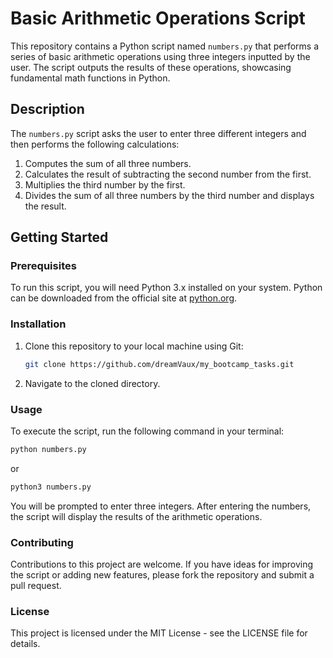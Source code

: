 # Basic Arithmetic Operations Script

This repository contains a Python script named `numbers.py` that performs a series of basic arithmetic operations using three integers inputted by the user. The script outputs the results of these operations, showcasing fundamental math functions in Python.

## Description

The `numbers.py` script asks the user to enter three different integers and then performs the following calculations:
1. Computes the sum of all three numbers.
2. Calculates the result of subtracting the second number from the first.
3. Multiplies the third number by the first.
4. Divides the sum of all three numbers by the third number and displays the result.

## Getting Started

### Prerequisites

To run this script, you will need Python 3.x installed on your system. Python can be downloaded from the official site at [python.org](https://www.python.org/downloads/).

### Installation

1. Clone this repository to your local machine using Git:
   ```bash
   git clone https://github.com/dreamVaux/my_bootcamp_tasks.git

2. Navigate to the cloned directory.

### Usage

To execute the script, run the following command in your terminal:

```bash
python numbers.py
```

or

```bash
python3 numbers.py
```

You will be prompted to enter three integers. After entering the numbers, the script will display the results of the arithmetic operations.

### Contributing

Contributions to this project are welcome. If you have ideas for improving the script or adding new features, please fork the repository and submit a pull request.

### License

This project is licensed under the MIT License - see the LICENSE file for details.